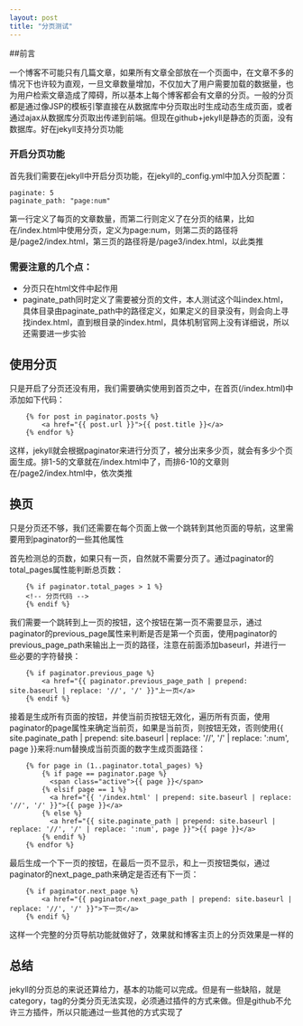 ```yaml
---
layout: post
title: "分页测试"
---
```


##前言

一个博客不可能只有几篇文章，如果所有文章全部放在一个页面中，在文章不多的情况下也许较为直观，一旦文章数量增加，不仅加大了用户需要加载的数据量，也为用户检索文章造成了障碍，所以基本上每个博客都会有文章的分页。一般的分页都是通过像JSP的模板引擎直接在从数据库中分页取出时生成动态生成页面，或者通过ajax从数据库分页取出传递到前端。但现在github+jekyll是静态的页面，没有数据库。好在jekyll支持分页功能

### 开启分页功能

首先我们需要在jekyll中开启分页功能，在jekyll的_config.yml中加入分页配置：

    paginate: 5
    paginate_path: "page:num"
        
第一行定义了每页的文章数量，而第二行则定义了在分页的结果，比如在/index.html中使用分页，定义为page:num，则第二页的路径将是/page2/index.html，第三页的路径将是/page3/index.html，以此类推

### 需要注意的几个点：
* 分页只在html文件中起作用
* paginate_path同时定义了需要被分页的文件，本人测试这个叫index.html，具体目录由paginate_path中的路径定义，如果定义的目录没有，则会向上寻找index.html，直到根目录的index.html，具体机制官网上没有详细说，所以还需要进一步实验

## 使用分页

只是开启了分页还没有用，我们需要确实使用到首页之中，在首页(/index.html)中添加如下代码：

        {% for post in paginator.posts %}
            <a href="{{ post.url }}">{{ post.title }}</a>
        {% endfor %}
这样，jekyll就会根据paginator来进行分页了，被分出来多少页，就会有多少个页面生成。排1-5的文章就在/index.html中了，而排6-10的文章则在/page2/index.html中，依次类推

## 换页

只是分页还不够，我们还需要在每个页面上做一个跳转到其他页面的导航，这里需要用到paginator的一些其他属性

首先检测总的页数，如果只有一页，自然就不需要分页了。通过paginator的total_pages属性能判断总页数：

        {% if paginator.total_pages > 1 %}
        <!-- 分页代码 -->
        {% endif %}
我们需要一个跳转到上一页的按钮，这个按钮在第一页不需要显示，通过paginator的previous_page属性来判断是否是第一个页面，使用paginator的previous_page_path来输出上一页的路径，注意在前面添加baseurl，并进行一些必要的字符替换：

        {% if paginator.previous_page %}
            <a href="{{ paginator.previous_page_path | prepend: site.baseurl | replace: '//', '/' }}"上一页</a>
        {% endif %}
接着是生成所有页面的按钮，并使当前页按钮无效化，遍历所有页面，使用paginator的page属性来确定当前页，如果是当前页，则按钮无效，否则使用{{ site.paginate_path | prepend: site.baseurl | replace: '//', '/' | replace: ':num', page }}来将:num替换成当前页面的数字生成页面路径：

        {% for page in (1..paginator.total_pages) %}
            {% if page == paginator.page %}
              <span class="active">{{ page }}</span>
            {% elsif page == 1 %}
              <a href="{{ '/index.html' | prepend: site.baseurl | replace: '//', '/' }}">{{ page }}</a>
            {% else %}
              <a href="{{ site.paginate_path | prepend: site.baseurl | replace: '//', '/' | replace: ':num', page }}">{{ page }}</a>
            {% endif %}
        {% endfor %}
最后生成一个下一页的按钮，在最后一页不显示，和上一页按钮类似，通过paginator的next_page_path来确定是否还有下一页：
    
        {% if paginator.next_page %}
            <a href="{{ paginator.next_page_path | prepend: site.baseurl | replace: '//', '/' }}">下一页</a>
        {% endif %}
        
这样一个完整的分页导航功能就做好了，效果就和博客主页上的分页效果是一样的

## 总结

jekyll的分页总的来说还算给力，基本的功能可以完成。但是有一些缺陷，就是category，tag的分类分页无法实现，必须通过插件的方式来做。但是github不允许三方插件，所以只能通过一些其他的方式实现了
